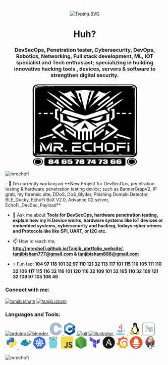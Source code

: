 <div align="center">
 <img src="https://github.com/MrEchoFi/MrEchoFi/blob/5f837b51e5269d89f4e9d8bd99f490147da3781a/Mr.EchoFi-New-Logo-with-ASCII.jpg" alt="logo" width="1" height="auto" />

[![Typing SVG](https://readme-typing-svg.demolab.com?font=Press+Start+2P&weight=500&pause=500&color=E8E8E8&width=435&lines=Hey+bruh..+what's+up+!!!;I'm+Mr.+EchoFi+["-"])](https://git.io/typing-svg)
  
<h1 align="center">Huh? </h1>
<h3 align="center">DevSecOps, Penetration tester, Cybersecurity, DevOps, Robotics, Networking, Full stack development, ML, IOT  specialist and Tech enthusiast; specializing in building innovative hacking tools , devices, servers & software to strengthen digital security.</h3>
<img align="center" alt="Coding" width="340" src="https://github.com/MrEchoFi/MrEchoFi/blob/4274f537dec313ac7dde4403fe0fae24259beade/Mr.EchoFi-New-Logo-with-ASCII.jpg">


<p align="left"> <img src="https://komarev.com/ghpvc/?username=mrechofi&label=Profile%20views&color=0e75b6&style=flat" alt="mrechofi" /> </p>
</div>
- 🔭 I’m currently working on **New Project for DevSecOps, penetration testing & hardware penetration testing device; such as BannerGrapV2, IP grab, my forensic site, DDoS, DoS_Glyder, Phishing Domain Detector, BLE_Ducky, EchoFi BoX V2.0, Advance C2 server, EchoFi_DevSec_Payload**

- 💬 Ask me about **Tools for DevSecOps, hardware penetration testing, explain how my H.Device works, hardware systems like IoT devices or embedded systems, cybersecurity and hacking, todays cyber crimes and Protocols like like SPI, UART, or I2C etc.**

- 📫 How to reach me, **http://mrechofi.github.io/Tanjib_portfolio_website/**, **tanjibisham777@gmail.com & tanjibisham888@gmail.com**

- ⚡ Fun fact **104 97 118 101 32 97 110 121 32 113 117 101 115 116 105 111 110 32 106 117 115 116 32 116 101 120 116 32 109 101 32 105 110 32 109 121 32 109 97 105 108 46**

<h3 align="left">Connect with me:</h3>
<p align="left">
<a href="https://linkedin.com/in/tanjib isham" target="blank"><img align="center" src="https://raw.githubusercontent.com/rahuldkjain/github-profile-readme-generator/master/src/images/icons/Social/linked-in-alt.svg" alt="tanjib isham" height="30" width="40" /></a>
<a href="https://fb.com/tanjib isham" target="blank"><img align="center" src="https://raw.githubusercontent.com/rahuldkjain/github-profile-readme-generator/master/src/images/icons/Social/facebook.svg" alt="tanjib isham" height="30" width="40" /></a>
</p>

<h3 align="left">Languages and Tools:</h3>
<p align="left"> <a href="https://www.arduino.cc/" target="_blank" rel="noreferrer"> <img src="https://cdn.worldvectorlogo.com/logos/arduino-1.svg" alt="arduino" width="40" height="40"/> </a> <a href="https://www.blender.org/" target="_blank" rel="noreferrer"> <img src="https://download.blender.org/branding/community/blender_community_badge_white.svg" alt="blender" width="40" height="40"/> </a> <a href="https://www.cprogramming.com/" target="_blank" rel="noreferrer"> <img src="https://raw.githubusercontent.com/devicons/devicon/master/icons/c/c-original.svg" alt="c" width="40" height="40"/> </a> <a href="https://www.w3schools.com/cpp/" target="_blank" rel="noreferrer"> <img src="https://raw.githubusercontent.com/devicons/devicon/master/icons/cplusplus/cplusplus-original.svg" alt="cplusplus" width="40" height="40"/> </a> <a href="https://git-scm.com/" target="_blank" rel="noreferrer"> <img src="https://www.vectorlogo.zone/logos/git-scm/git-scm-icon.svg" alt="git" width="40" height="40"/> </a> <a href="https://www.adobe.com/in/products/illustrator.html" target="_blank" rel="noreferrer"> <img src="https://www.vectorlogo.zone/logos/adobe_illustrator/adobe_illustrator-icon.svg" alt="illustrator" width="40" height="40"/> </a> <a href="https://www.java.com" target="_blank" rel="noreferrer"> <img src="https://raw.githubusercontent.com/devicons/devicon/master/icons/java/java-original.svg" alt="java" width="40" height="40"/> </a> <a href="https://www.linux.org/" target="_blank" rel="noreferrer"> <img src="https://raw.githubusercontent.com/devicons/devicon/master/icons/linux/linux-original.svg" alt="linux" width="40" height="40"/> </a> <a href="https://www.photoshop.com/en" target="_blank" rel="noreferrer"> <img src="https://raw.githubusercontent.com/devicons/devicon/master/icons/photoshop/photoshop-line.svg" alt="photoshop" width="40" height="40"/> </a> <a href="https://www.python.org" target="_blank" rel="noreferrer"> <img src="https://raw.githubusercontent.com/devicons/devicon/master/icons/python/python-original.svg" alt="python" width="40" height="40"/> </a> <a herf="https://www.docker.com" target="_blank" rel="noreferrer"> <img src="https://raw.githubusercontent.com/devicons/devicon/master/icons/docker/docker-original.svg" alt="docker" width="40" height="40"/> <a herf="https://kubernetes.io/" target="_blank" rel="noreferrer"> <img src="https://raw.githubusercontent.com/devicons/devicon/master/icons/kubernetes/kubernetes-original.svg" alt="docker" width="40" height="40"/>   <a herf="https://go.dev/" target="_blank" rel="noreferrer"> <img src="https://raw.githubusercontent.com/devicons/devicon/master/icons/go/go-original.svg" alt="docker" width="40" height="40"/>  <a herf="https://www.javascript.com/" target="_blank" rel="noreferrer"> <img src="https://raw.githubusercontent.com/devicons/devicon/master/icons/javascript/javascript-original.svg" alt="docker" width="40" height="40"/> <a herf="https://nodejs.org" target="_blank" rel="noreferrer"> <img src="https://raw.githubusercontent.com/devicons/devicon/master/icons/nodejs/nodejs-original.svg" alt="docker" width="40" height="40"/> <a herf="https://developer.hashicorp.com/terraform" target="_blank" rel="noreferrer"> <img src="https://raw.githubusercontent.com/devicons/devicon/master/icons/terraform/terraform-original.svg" alt="docker" width="40" height="40"/> <a herf="https://www.redhat.com/en/ansible" target="_blank" rel="noreferrer"> <img src="https://raw.githubusercontent.com/devicons/devicon/master/icons/ansible/ansible-original.svg" alt="docker" width="40" height="40"/> <a herf="https://grafana.com/" target="_blank" rel="noreferrer"> <img src="https://raw.githubusercontent.com/devicons/devicon/master/icons/grafana/grafana-original.svg" alt="docker" width="40" height="40"/> <a herf="https://prometheus.io/" target="_blank" rel="noreferrer"> <img src="https://raw.githubusercontent.com/devicons/devicon/master/icons/prometheus/prometheus-original.svg" alt="docker" width="40" height="40"/> <a herf="https://www.jenkins.io/" target="_blank" rel="noreferrer"> <img src="https://raw.githubusercontent.com/devicons/devicon/master/icons/jenkins/jenkins-original.svg" alt="docker" width="40" height="40"/> </p>

<p><img align="center" src="https://github-readme-stats.vercel.app/api/top-langs?username=mrechofi&show_icons=true&locale=en&layout=compact" alt="mrechofi" /></p>
